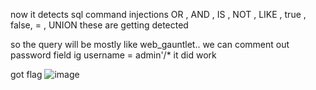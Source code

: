 now it detects sql command injections
 OR , AND , IS , NOT , LIKE , true , false, = , UNION these are getting detected 

 so the query will be mostly like web_gauntlet.. we can comment out password field ig
 username = admin'/* it did work

 got flag
 ![image](https://github.com/user-attachments/assets/d6b97ecb-7f47-42a8-9b7d-fc3f8f32587f)

